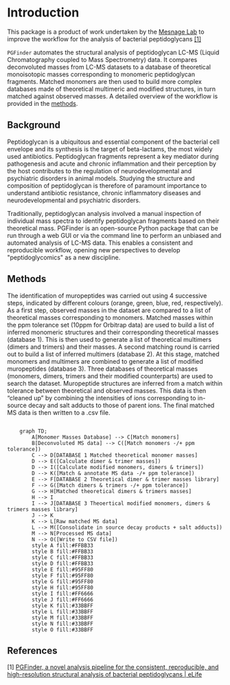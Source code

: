 # Introduction

This package is a product of work undertaken by the [Mesnage Lab](https://mesnagelab.weebly.com/) to improve the
workflow for the analysis of bacterial peptidoglycans [[1]](#1)

`PGFinder` automates the structural analysis of peptidoglycan LC-MS (Liquid Chromatography coupled to Mass Spectrometry) data. It compares  deconvoluted
masses from LC-MS datasets to a database of theoretical monoisotopic masses corresponding to monomeric peptidoglycan fragments. Matched monomers are then used to build more complex databases made of theoretical multimeric and modified structures, in turn matched against observed masses. A
detailed overview of the workflow is provided in the [methods](#methods).

## Background

Peptidoglycan is a ubiquitous and essential component of the bacterial cell envelope and its synthesis is the target of
beta-lactams, the most widely used antibiotics. Peptidoglycan fragments represent a key mediator during pathogenesis and
acute and chronic inflammation and their perception by the host contributes to the regulation of neurodevelopmental and
psychiatric disorders in animal models. Studying the structure and composition of peptidoglycan is therefore of
paramount importance to understand antibiotic resistance, chronic inflammatory diseases and neurodevelopmental and
psychiatric disorders.

Traditionally, peptidoglycan analysis involved a manual inspection of individual mass spectra to identify peptidoglycan
fragments based on their theoretical mass. PGFinder is an open-source Python package that can be run through a web
GUI or via the command line to perform an unbiased and automated analysis of LC-MS data. This enables a consistent and
reproducible workflow, opening new perspectives to develop "peptidoglycomics" as a new discipline.

## Methods

The identification of muropeptides was carried out using 4 successive steps, indicated by different colours (orange,
green, blue, red, respectively). As a first step, observed masses in the dataset are compared to a list of theoretical
masses corresponding to monomers. Matched masses within the ppm tolerance set (10ppm for Orbitrap data) are used to
build a list of inferred monomeric structures and their corresponding theoretical masses (database 1). This is then used
to generate a list of theoretical multimers (dimers and trimers) and their masses. A second matching round is carried
out to build a list of inferred multimers (database 2). At this stage, matched monomers and multimers are combined to
generate a list of modified muropeptides (database 3). Three databases of theoretical masses (monomers, dimers, trimers
and their modified counterparts) are used to search the dataset. Muropeptide structures are inferred from a match within
tolerance between theoretical and observed masses. This data is then “cleaned up” by combining the intensities of ions
corresponding to in-source decay and salt adducts to those of parent ions. The final matched MS data is then written to
a .csv file.

```{mermaid}

    graph TD;
        A[Monomer Masses Database] --> C[Match monomers]
        B[Deconvoluted MS data] --> C([Match monomers -/+ ppm tolerance])
        C --> D[DATABASE 1 Matched theoretical monomer masses]
        D --> E([Calculate dimer & trimer masses])
        D --> I([Calculate modified monomers, dimers & trimers])
        D --> K([Match & annotate MS data -/+ ppm tolerance])
        E --> F[DATABASE 2 Theoretical dimer & trimer masses library]
        F --> G([Match dimers & trimers -/+ ppm tolerance])
        G --> H[Matched theoretical dimers & trimers masses]
        H --> I
        I --> J[DATABASE 3 Theoertical modified monomers, dimers & trimers masses library]
        J --> K
        K --> L[Raw matched MS data]
        L --> M([Consolidate in source decay products + salt adducts])
        M --> N[Processed MS data]
        N --> O([Write to CSV file])
        style A fill:#FFBB33
        style B fill:#FFBB33
        style C fill:#FFBB33
        style D fill:#FFBB33
        style E fill:#95FF80
        style F fill:#95FF80
        style G fill:#95FF80
        style H fill:#95FF80
        style I fill:#FF6666
        style J fill:#FF6666
        style K fill:#33BBFF
        style L fill:#33BBFF
        style M fill:#33BBFF
        style N fill:#33BBFF
        style O fill:#33BBFF
```

## References

<a id="1">[1]</a> [PGFinder, a novel analysis pipeline for the consistent, reproducible, and high-resolution structural analysis of bacterial peptidoglycans | eLife](https://elifesciences.org/articles/70597)
